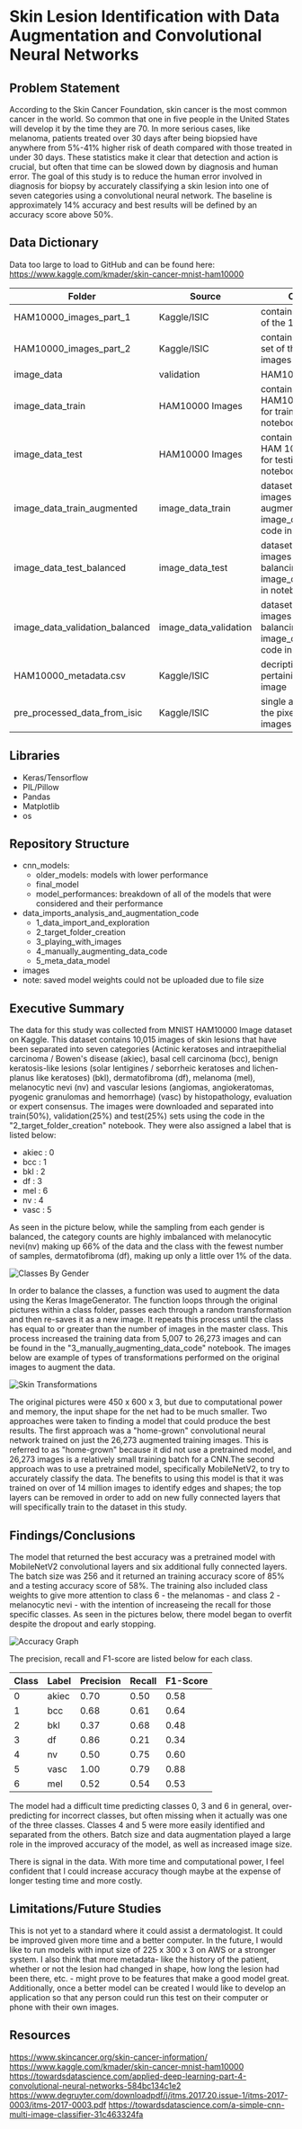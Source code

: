 # Skin Lesion Identification with Data Augmentation and Convolutional Neural Networks

## Problem Statement

According to the Skin Cancer Foundation, skin cancer is the most common cancer in the world. So common that one in five people in the United States will develop it by the time they are 70. In more serious cases, like melanoma, patients treated over 30 days after being biopsied have anywhere from 5%-41% higher risk of death compared with those treated in under 30 days. These statistics make it clear that detection and action is crucial, but often that time can be slowed down by diagnosis and human error. The goal of this study is to reduce the human error involved in diagnosis for biopsy by accurately classifying a skin lesion into one of seven categories using a convolutional neural network. The baseline is approximately 14% accuracy and best results will be defined by an accuracy score above 50%. 

## Data Dictionary

Data too large to load to GitHub and can be found here: https://www.kaggle.com/kmader/skin-cancer-mnist-ham10000

|Folder|Source|Contents|
|---|---|---|
|HAM10000_images_part_1|Kaggle/ISIC|contains the first set of the 10,015 images|
|HAM10000_images_part_2|Kaggle/ISIC|contains the second set of the 10,015 images|
|image_data|validation|HAM10000 Images|contains 25% of the HAM10000 images for validation; code in notebook|
|image_data_train|HAM10000 Images|contains 50% of the HAM10000 images for training; code in notebook|
|image_data_test|HAM10000 Images|contains 25% of the HAM 10000 images for testing; code in notebook|
|image_data_train_augmented|image_data_train|dataset of 26,000+ images created from augmenting the image_data_train; code in notebook|
|image_data_test_balanced|image_data_test|dataset of 196 images created from balancing the image_data_test; code in notebook|
|image_data_validation_balanced|image_data_validation|dataset of 196 images created from balancing the image_data_validation; code in notebook|
|HAM10000_metadata.csv|Kaggle/ISIC|decriptive data pertaining to each image|
|pre_processed_data_from_isic|Kaggle/ISIC|single array data of the pixels in the images|

## Libraries
- Keras/Tensorflow
- PIL/Pillow
- Pandas
- Matplotlib
- os

## Repository Structure
- cnn_models:
    - older_models: models with lower performance
    - final_model
    - model_performances: breakdown of all of the models that were considered and their performance
- data_imports_analysis_and_augmentation_code
    - 1_data_import_and_exploration
    - 2_target_folder_creation
    - 3_playing_with_images
    - 4_manually_augmenting_data_code
    - 5_meta_data_model
- images
- note: saved model weights could not be uploaded due to file size

## Executive Summary

The data for this study was collected from MNIST HAM10000 Image dataset on Kaggle. This dataset contains 10,015 images of skin lesions that have been separated into seven categories (Actinic keratoses and intraepithelial carcinoma / Bowen's disease (akiec), basal cell carcinoma (bcc), benign keratosis-like lesions (solar lentigines / seborrheic keratoses and lichen-planus like keratoses) (bkl), dermatofibroma (df), melanoma (mel), melanocytic nevi (nv) and vascular lesions (angiomas, angiokeratomas, pyogenic granulomas and hemorrhage) (vasc) by histopathology, evaluation or expert consensus. The images were downloaded and separated into train(50%), validation(25%) and test(25%) sets using the code in the "2_target_folder_creation" notebook. They were also assigned a label that is listed below:

- akiec : 0
- bcc : 1
- bkl : 2
- df : 3
- mel : 6
- nv : 4
- vasc : 5

As seen in the picture below, while the sampling from each gender is balanced, the category counts are highly imbalanced with melanocytic nevi(nv) making up 66% of the data and the class with the fewest number of samples, dermatofibroma (df), making up only a little over 1% of the data. 

![Classes By Gender](./images/class_balance_by_gender.png)

In order to balance the classes, a function was used to augment the data using the Keras ImageGenerator. The function loops through the original pictures within a class folder, passes each through a random transformation and then re-saves it as a new image. It repeats this process until the class has equal to or greater than the number of images in the master class. This process increased the training data from 5,007 to 26,273 images and can be found in the "3_manually_augmenting_data_code" notebook. The images below are example of types of transformations performed on the original images to augment the data. 

![Skin Transformations](./images/skin_image_transformed.png)

The original pictures were 450 x 600 x 3, but due to computational power and memory, the input shape for the net had to be much smaller. Two approaches were taken to finding a model that could produce the best results. The first approach was a "home-grown" convolutional neural network trained on just the 26,273 augmented training images. This is referred to as "home-grown" because it did not use a pretrained model, and 26,273 images is a relatively small training batch for a CNN.The second approach was to use a pretrained model, specifically MobileNetV2, to try to accurately classify the data. The benefits to using this model is that it was trained on over of 14 million images to identify edges and shapes; the top layers can be removed in order to add on new fully connected layers that will specifically train to the dataset in this study. 


## Findings/Conclusions

The model that returned the best accuracy was a pretrained model with MobileNetV2 convolutional layers and six additional fully connected layers. The batch size was 256 and it returned an training accuracy score of 85% and a testing accuracy score of 58%. The training also included class weights to give more attention to class 6 - the melanomas - and class 2 - melanocytic nevi - with the intention of increaseing the recall for those specific classes. As seen in the pictures below, there model began to overfit despite the dropout and early stopping. 

![Accuracy Graph](./images/model_7_acc_graph.png)

The precision, recall and F1-score are listed below for each class.

|Class|Label|Precision|Recall|F1-Score|
|---|---|---|---|---|
|0|akiec|0.70|0.50|0.58| 
|1|bcc|0.68|0.61|0.64|
|2|bkl|0.37|0.68|0.48|
|3|df|0.86|0.21|0.34|
|4|nv|0.50|0.75|0.60|
|5|vasc|1.00|0.79|0.88|
|6|mel|0.52|0.54|0.53|

The model had a difficult time predicting classes 0, 3 and 6 in general, over-predicting for incorrect classes, but often missing when it actually was one of the three classes. Classes 4 and 5 were more easily identified and separated from the others. Batch size and data augmentation played a large role in the improved accuracy of the model, as well as increased image size. 

There is signal in the data. With more time and computational power, I feel confident that I could increase accuracy though maybe at the expense of longer testing time and more costly.

## Limitations/Future Studies

This is not yet to a standard where it could assist a dermatologist. It could be improved given more time and a better computer. In the future, I would like to run models with input size of 225 x 300 x 3 on AWS or a stronger system. I also think that more metadata- like the history of the patient, whether or not the lesion had changed in shape, how long the lesion had been there, etc. - might prove to be features that make a good model great. Additionally, once a better model can be created I would like to develop an application so that any person could run this test on their computer or phone with their own images.

## Resources
https://www.skincancer.org/skin-cancer-information/
https://www.kaggle.com/kmader/skin-cancer-mnist-ham10000
https://towardsdatascience.com/applied-deep-learning-part-4-convolutional-neural-networks-584bc134c1e2
https://www.degruyter.com/downloadpdf/j/itms.2017.20.issue-1/itms-2017-0003/itms-2017-0003.pdf
https://towardsdatascience.com/a-simple-cnn-multi-image-classifier-31c463324fa

